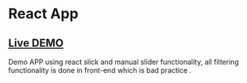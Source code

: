 # React App 

## [Live DEMO](https://mohamdhaji.github.io/pokemon-react/)

Demo APP using react slick and manual slider functionality, all filtering functionality is done in front-end which is bad practice .


